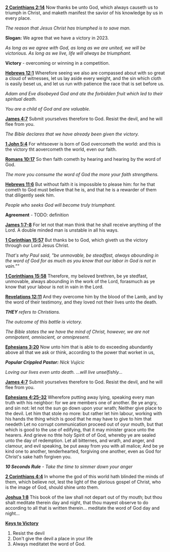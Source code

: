 <strong><u>2 Corinthians 2:14</u></strong>
Now thanks be unto God, which always causeth us to triumph in Christ, and maketh manifest the savior of his knowledge by us in every place.

<i>The reason that Jesus Christ has triumphed is to save man.</i>

<strong>Slogan:</strong> We agree that we have a victory in 2023.

<i>As long as we agree with God, as long as we are united, we will be victorious. As long as we live, life will always be triumphant.</i>

<strong>Victory</strong> - overcoming or winning in a competition.

<strong><u>Hebrews 12:1</u></strong>
Wherefore seeing we also are compassed about with so great a cloud of witnesses, let us lay aside every weight, and the sin which cloth is easily beset us, and let us run with patience the race that is set before us.

<i>Adam and Eve disobeyed God and ate the forbidden fruit which led to their spiritual death.</i>

<i>You are a child of God and are valuable.</i>

<strong><u>James 4:7</u></strong>
Submit yourselves therefore to God. Resist the devil, and he will flee from you.

<i>The Bible declares that we have already been given the victory.</i>

<strong><u>1 John 5:4</u></strong>
For whtsoever is born of God overcometh the world: and this is the victory tht aovercometh the world, even our faith.

<strong><u>Romans 10:17</u></strong>
So then faith cometh by hearing and hearing by the word of God.

<i>The more you consume the word of God the more your faith strengthens. </i>

<strong><u>Hebrews 11:6</u></strong>
But without faith it is impossible to please him: for he that cometh to God must believe that he is, and that he is a rewarder of them that diligently seek him.

<i>People who seeks God will become truly triumphant.</i>

<strong>Agreement</strong> - TODO: definition

<strong><u>James 1:7-8</u></strong>
For let not that man think that he shall receive anything of the Lord. A double minded man is unstable in all his ways.

<strong><u>1 Corinthian 15:57</u></strong>
But thanks be to God, which giveth us the victory through our Lord Jesus Christ.

<i>That's why Paul said, "be unmovable, be steadfast, always abounding in the word of God for as much as you know that our labor in God is not in vain.""</i>

<strong><u>1 Corinthians 15:58</u></strong>
Therefore, my beloved brethren, be ye stedfast, unmovable, always abounding in the work of the Lord, forasmuch as ye know that your labour is not in vain in the Lord.

<strong><u>Revelations 12:11</u></strong>
And they overcome him by the blood of the Lamb, and by the word of their testimony, and they loved not their lives unto the death.

<i><b>THEY</b> refers to Christians.</i>

<i>The outcome of this battle is victory.</i>

<i>The Bible states the we have the mind of Christ, however, we are not omnipotent, omniscient, or omnipresent.</i>

<strong><u>Ephesians 3:20</u></strong>
Now unto him that is able to do exceeding abundantly above all that we ask or think, according to the power that worket in us,

<i><b>Popular Crippled Pastor:</b> Nick Vujicic</i>

<i>Loving our lives even unto death. ...will live unselfishly...</i>

<strong><u>James 4:7</u></strong>
Submit yourselves therefore to God. Resist the devil, and he will flee from you.

<strong><u>Ephesians 4:25-32</u></strong>
Wherefore putting away lying, speaking every man truth with his neighbor: for we are members one of another. Be ye angry, and sin not: let not the sun go down upon your wrath; Neither give place to the devil. Let him that stole no more: but rather let him labour, working with his hands the thing which is good that he may have to give to him that needeth Let no corrupt communication proceed out of oyur mouth, but that which is good to the use of edifying, that it may minister grace unto the hearers. And grieve no thte holy Spirit of of God, whereby ye are sealed unto the day of redemption. Let all bitternes, and wrath, and anger, and clamour, and evil speaking, be put away from you with all malice; And be ye kind one to another, tenderhearted, forgiving one another, even as God for Christ's sake hath forgiven you.

<i><b>10 Seconds Rule</b> - Take the time to simmer down your anger</i>

<strong><u>2 Corinthians 4:4</u></strong>
In whome the god of this world hath blinded the minds of them, which believe not, lest the light of the glorious gospel of Christ, who is the image of God, should shine unto them.

<strong><u>Joshua 1:8</u></strong>
This book of the law shall not depart out of thy mouth; but thou shalt meditate therein day and night, that thou mayest observe to do according to all that is written therein... meditate the word of God day and night...

<strong><u>Keys to Victory</u></strong>
1. Resist the devil
2. Don't give the devil a place in your life
3. Always meditatet the word of God.